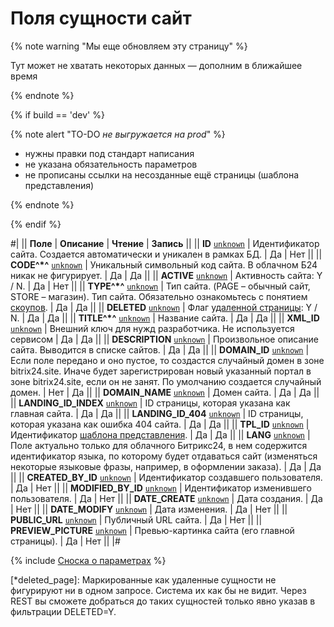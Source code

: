 # Поля сущности сайт

{% note warning "Мы еще обновляем эту страницу" %}

Тут может не хватать некоторых данных — дополним в ближайшее время

{% endnote %}

{% if build == 'dev' %}

{% note alert "TO-DO _не выгружается на prod_" %}

- нужны правки под стандарт написания
- не указана обязательность параметров
- не прописаны ссылки на несозданные ещё страницы (шаблона представления)

{% endnote %}

{% endif %}

#|
|| **Поле** | **Описание** | **Чтение** | **Запись** ||
|| **ID**
[`unknown`](../../data-types.md) | Идентификатор сайта. Создается автоматически и уникален в рамках БД. | Да | Нет ||
|| **CODE^*^**
[`unknown`](../../data-types.md) | Уникальный символьный код сайта. В облачном Б24 никак не фигурирует. | Да | Да ||
|| **ACTIVE**
[`unknown`](../../data-types.md) | Активность сайта: Y / N. | Да | Нет ||
|| **TYPE^*^**
[`unknown`](../../data-types.md) | Тип сайта. (PAGE – обычный сайт, STORE – магазин). Тип сайта. Обязательно ознакомьтесь с понятием [скоупов](../types.md). | Да | Да ||
|| **DELETED**
[`unknown`](../../data-types.md) | Флаг [удаленной страницы](*deleted_page): Y / N. | Да | Да ||
|| **TITLE^*^**
[`unknown`](../../data-types.md) | Название сайта. | Да | Да ||
|| **XML_ID**
[`unknown`](../../data-types.md) | Внешний ключ для нужд разработчика. Не используется сервисом | Да | Да ||
|| **DESCRIPTION**
[`unknown`](../../data-types.md) | Произвольное описание сайта. Выводится в списке сайтов. | Да | Да ||
|| **DOMAIN_ID**
[`unknown`](../../data-types.md) | Если поле передано и оно пустое, то создастся случайный домен в зоне bitrix24.site. Иначе будет зарегистрирован новый указанный портал в зоне bitrix24.site, если он не занят. По умолчанию создается случайный домен. | Нет | Да ||
|| **DOMAIN_NAME**
[`unknown`](../../data-types.md) | Домен сайта. | Да | Да ||
|| **LANDING_ID_INDEX**
[`unknown`](../../data-types.md) | ID страницы, которая указана как главная сайта. | Да | Да ||
|| **LANDING_ID_404**
[`unknown`](../../data-types.md) | ID страницы, которая указана как ошибка 404 сайта. | Да | Да ||
|| **TPL_ID**
[`unknown`](../../data-types.md) | Идентификатор [шаблона представления](.). | Да | Да ||
|| **LANG**
[`unknown`](../../data-types.md) | Поле актуально только для облачного Битрикс24, в нем содержится идентификатор языка, по которому будет отдаваться сайт (изменяться некоторые языковые фразы, например, в оформлении заказа). | Да | Да ||
|| **CREATED_BY_ID**
[`unknown`](../../data-types.md) | Идентификатор создавшего пользователя. | Да | Нет ||
|| **MODIFIED_BY_ID**
[`unknown`](../../data-types.md) | Идентификатор изменившего пользователя. | Да | Нет ||
|| **DATE_CREATE**
[`unknown`](../../data-types.md) | Дата создания. | Да | Нет ||
|| **DATE_MODIFY**
[`unknown`](../../data-types.md) | Дата изменения. | Да | Нет ||
|| **PUBLIC_URL**
[`unknown`](../../data-types.md) | Публичный URL сайта. | Да | Нет ||
|| **PREVIEW_PICTURE**
[`unknown`](../../data-types.md) | Превью-картинка сайта (его главной страницы). | Да | Нет ||
|#

{% include [Сноска о параметрах](../../../_includes/required.md) %}


[*deleted_page]: Маркированные как удаленные сущности не фигурируют ни в одном запросе. Система их как бы не видит. Через REST вы сможете добраться до таких сущностей только явно указав в фильтрации DELETED=Y.